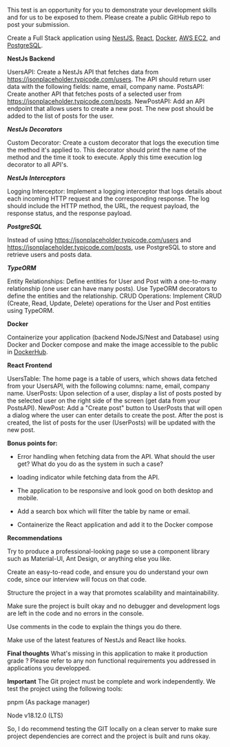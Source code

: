 This test is an opportunity for you to demonstrate your development skills and for us to be exposed to them. Please create a public GitHub repo to post your submission.

Create a Full Stack application using [NestJS](https://nestjs.com/), [React](https://react.dev/), [Docker](https://www.docker.com/), [AWS EC2](https://aws.amazon.com/ec2/), and [PostgreSQL](https://www.postgresql.org/). 

**NestJs Backend** 

UsersAPI: Create a NestJs API that fetches data from https://jsonplaceholder.typicode.com/users. The API should return user data with the following fields: name, email, company name. 
PostsAPI: Create another API that fetches posts of a selected user from https://jsonplaceholder.typicode.com/posts. 
NewPostAPI: Add an API endpoint that allows users to create a new post. The new post should be added to the list of posts for the user.

***NestJs Decorators***

Custom Decorator: Create a custom decorator that logs the execution time the method it's applied to. This decorator should print the name of the method and the time it took to execute. Apply this time execution log decorator to all API's.

***NestJs Interceptors***

Logging Interceptor: Implement a logging interceptor that logs details about each incoming HTTP request and the corresponding response. The log should include the HTTP method, the URL, the request payload, the response status, and the response payload.

***PostgreSQL*** 

Instead of using https://jsonplaceholder.typicode.com/users and https://jsonplaceholder.typicode.com/posts, use PostgreSQL to store and retrieve users and posts data. 

***TypeORM***

Entity Relationships: Define entities for User and Post with a one-to-many relationship (one user can have many posts). Use TypeORM decorators to define the entities and the relationship.
CRUD Operations: Implement CRUD (Create, Read, Update, Delete) operations for the User and Post entities using TypeORM.

**Docker** 

Containerize your application (backend NodeJS/Nest and Database) using Docker and Docker compose and make the image accessible to the public in [DockerHub](https://hub.docker.com/). 

**React Frontend** 

UsersTable: The home page is a table of users, which shows data fetched from your UsersAPI, with the following columns: name, email, company name. 
UserPosts: Upon selection of a user, display a list of posts posted by the selected user on the right side of the screen (get data from your PostsAPI). 
NewPost: Add a "Create post" button to UserPosts that will open a dialog where the user can enter details to create the post. After the post is created, the list of posts for the user (UserPosts) will be updated with the new post. 

**Bonus points for:**
* Error handling when fetching data from the API. What should the user get? What do you do as the system in such a case? 

* loading indicator while fetching data from the API. 

* The application to be responsive and look good on both desktop and mobile. 

* Add a search box which will filter the table by name or email.
  
* Containerize the React application and add it to the Docker compose

**Recommendations** 

Try to produce a professional-looking page so use a component library such as Material-UI, Ant Design, or anything else you like. 

Create an easy-to-read code, and ensure you do understand your own code, since our interview will focus on that code. 

Structure the project in a way that promotes scalability and maintainability. 

Make sure the project is built okay and no debugger and development logs are left in the code and no errors in the console. 

Use comments in the code to explain the things you do there. 

Make use of the latest features of NestJs and React like hooks. 

**Final thoughts**
What's missing in this application to make it production grade ?
Please refer to any non functional requirements you addressed in applications you developped.

**Important** 
The Git project must be complete and work independently. We test the project using the following tools: 

pnpm (As package manager) 

Node v18.12.0 (LTS) 

So, I do recommend testing the GIT locally on a clean server to make sure project dependencies are correct and the project is built and runs okay. 


